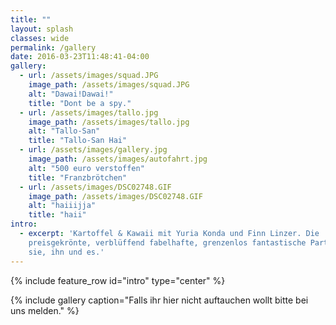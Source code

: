 ```yaml
---
title: ""
layout: splash
classes: wide
permalink: /gallery
date: 2016-03-23T11:48:41-04:00
gallery:
  - url: /assets/images/squad.JPG
    image_path: /assets/images/squad.JPG
    alt: "Dawai!Dawai!"
    title: "Dont be a spy."
  - url: /assets/images/tallo.jpg
    image_path: /assets/images/tallo.jpg
    alt: "Tallo-San"
    title: "Tallo-San Hai"
  - url: /assets/images/gallery.jpg
    image_path: /assets/images/autofahrt.jpg
    alt: "500 euro verstoffen"
    title: "Franzbrötchen"
  - url: /assets/images/DSC02748.GIF
    image_path: /assets/images/DSC02748.GIF
    alt: "haiiijja"
    title: "haii"
intro: 
  - excerpt: 'Kartoffel & Kawaii mit Yuria Konda und Finn Linzer. Die
    preisgekrönte, verblüffend fabelhafte, grenzenlos fantastische Party für
    sie, ihn und es.'
---
```


{% include feature_row id="intro" type="center" %}

{% include gallery caption="Falls ihr hier nicht auftauchen wollt bitte bei uns melden." %}

